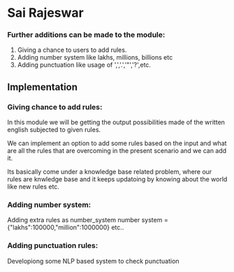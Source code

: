 # Sai Rajeswar
 
 
### Further additions can be made to the module:

1. Giving a chance to users to add rules.
2. Adding number system like lakhs, millions, billions etc
3. Adding punctuation like usage of ',','.','"','?',etc.

## Implementation

### Giving chance to add rules:
In this module we will be getting the output possibilities made of the written english subjected to given rules.

We can implement an option to add some rules based on the input and what are all the rules that are overcoming in the present scenario and we can add it.

Its basically come under a knowledge base related problem,
where our rules are knwledge base and it keeps updatoing by knowing about the world like new rules etc.

### Adding number system:
 Adding extra rules as number_system
 number system = {"lakhs":100000,"million":1000000} etc..
 
### Adding punctuation rules:
 Developiong some NLP based system to check punctuation

